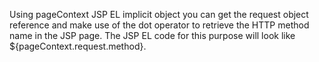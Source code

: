Using pageContext JSP EL implicit object you can get the request object
reference and make use of the dot operator to retrieve the HTTP method
name in the JSP page. The JSP EL code for this purpose will look like
\${pageContext.request.method}.